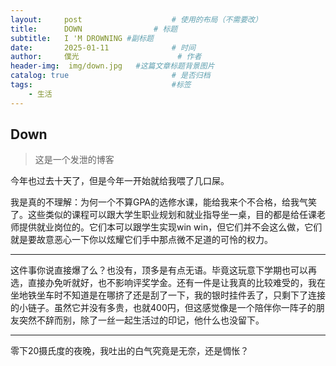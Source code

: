 ```yaml
---
layout:     post   				    # 使用的布局（不需要改）
title:      DOWN 				# 标题 
subtitle:   I 'M DROWNING #副标题
date:       2025-01-11 				# 时间
author:     僕光 						# 作者
header-img:  img/down.jpg	#这篇文章标题背景图片
catalog: true 						# 是否归档
tags:								#标签
    - 生活
---
```


## Down
>这是一个发泄的博客

今年也过去十天了，但是今年一开始就给我喂了几口屎。

我是真的不理解：为何一个不算GPA的选修水课，能给我来个不合格，给我气笑了。这些类似的课程可以跟大学生职业规划和就业指导坐一桌，目的都是给任课老师提供就业岗位的。它们本可以跟学生实现win win，但它们并不会这么做，它们就是要故意恶心一下你以炫耀它们手中那点微不足道的可怜的权力。

---

这件事你说直接爆了么？也没有，顶多是有点无语。毕竟这玩意下学期也可以再选，直接办免听就好，也不影响评奖学金。还有一件是让我真的比较难受的，我在坐地铁坐车时不知道是在哪挤了还是刮了一下，我的银时挂件丢了，只剩下了连接的小链子。虽然它并没有多贵，也就400円，但这感觉像是一个陪伴你一阵子的朋友突然不辞而别，除了一丝一起生活过的印记，他什么也没留下。

---

零下20摄氏度的夜晚，我吐出的白气究竟是无奈，还是惆怅？
